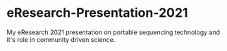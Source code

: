 # eResearch-Presentation-2021
My eResearch 2021 presentation on portable sequencing technology and it's role in community driven science.
